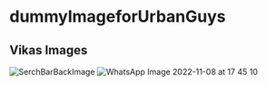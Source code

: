 # dummyImageforUrbanGuys
## Vikas Images
![SerchBarBackImage](https://res.cloudinary.com/urbanclap/image/upload/images/growth/home-screen/1615375782838-f890f8.jpeg)
![WhatsApp Image 2022-11-08 at 17 45 10](https://user-images.githubusercontent.com/105915325/200888778-f30992b8-3ff4-485a-9300-c10681697057.jpeg)
